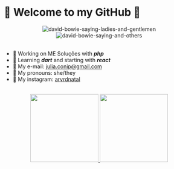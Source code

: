 # 🌲 Welcome to my GitHub 🌲

<div align="center">
	<img src="https://64.media.tumblr.com/4a4a42aad5b95327ede0562bf9d48afe/tumblr_o2mbw0Abxp1ruz2ajo1_400.gifv" alt="david-bowie-saying-ladies-and-gentlemen"/>
	<img src="https://i.pinimg.com/originals/63/3e/7b/633e7b16bc0349db1e671ef68e989d65.gif" alt="david-bowie-saying-and-others"/>
</div><br>

- 🌵 Working on ME Soluções with ***php***
- 🌱 Learning ***dart*** and starting with ***react***
- 🍃 My e-mail: julia.conip@gmail.com
- 🌻 My pronouns: she/they
- 🌴 My instagram: [arvrdnatal](instagram.com/arvrdnatal)
<br>

<div align="center">
	<a href='https://github.com/arvrdnatal'>
	<img height="180em" src="https://github-readme-stats.vercel.app/api?username=arvrdnatal&show_icons=true&theme=merko&include_all_commits=true&count_private=true"/>
	<img height="180em" src="https://github-readme-stats.vercel.app/api/top-langs/?username=arvrdnatal&layout=compact&langs_count=7&theme=merko"/>
</div>
